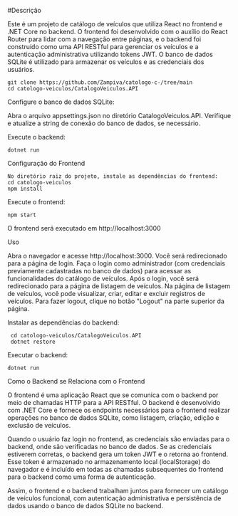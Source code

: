 #Descrição

Este é um projeto de catálogo de veículos que utiliza React no frontend e .NET Core no backend. 
O frontend foi desenvolvido com o auxílio do React Router para lidar com a navegação entre páginas,
e o backend foi construído como uma API RESTful para gerenciar os veículos e a autenticação administrativa utilizando tokens JWT.
O banco de dados SQLite é utilizado para armazenar os veículos e as credenciais dos usuários.

    git clone https://github.com/Zampiva/catologo-c-/tree/main
    cd catologo-veiculos/CatalogoVeiculos.API

Configure o banco de dados SQLite:

  Abra o arquivo appsettings.json no diretório CatalogoVeiculos.API.
  Verifique e atualize a string de conexão do banco de dados, se necessário.


Execute o backend:

    dotnet run

Configuração do Frontend

    No diretório raiz do projeto, instale as dependências do frontend:
    cd catologo-veiculos
    npm install

Execute o frontend:

    npm start

O frontend será executado em http://localhost:3000

Uso

  Abra o navegador e acesse http://localhost:3000.
  Você será redirecionado para a página de login.
  Faça o login como administrador (com credenciais previamente cadastradas no banco de dados) para acessar as funcionalidades do catálogo de veículos.
  Após o login, você será redirecionado para a página de listagem de veículos.
  Na página de listagem de veículos, você pode visualizar, criar, editar e excluir registros de veículos.
  Para fazer logout, clique no botão "Logout" na parte superior da página.

Instalar as dependências do backend:
     
     cd catologo-veiculos/CatalogoVeiculos.API
     dotnet restore

Executar o backend:

    dotnet run


Como o Backend se Relaciona com o Frontend

O frontend é uma aplicação React que se comunica com o backend por meio de chamadas HTTP para a API RESTful. 
O backend é desenvolvido com .NET Core e fornece os endpoints necessários para o frontend realizar operações no banco de dados SQLite,
como listagem, criação, edição e exclusão de veículos.

Quando o usuário faz login no frontend, as credenciais são enviadas para o backend, onde são verificadas no banco de dados. 
Se as credenciais estiverem corretas, o backend gera um token JWT e o retorna ao frontend. 
Esse token é armazenado no armazenamento local (localStorage) do navegador e é incluído em todas as chamadas subsequentes do frontend para o backend como uma forma de autenticação.

Assim, o frontend e o backend trabalham juntos para fornecer um catálogo de veículos funcional, 
com autenticação administrativa e persistência de dados usando o banco de dados SQLite no backend.

